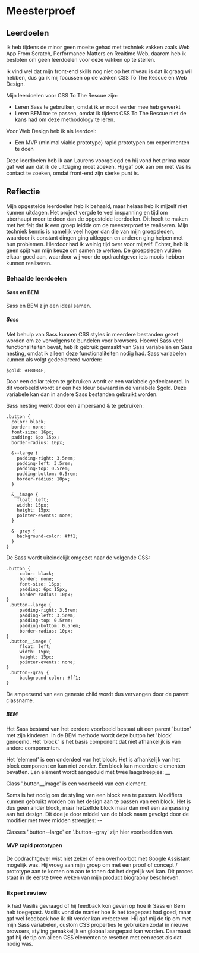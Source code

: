 # Meesterproef

## Leerdoelen
Ik heb tijdens de minor geen moeite gehad met techniek vakken zoals Web App From Scratch, Performance Matters en Realtime Web, daarom heb ik besloten om geen leerdoelen voor deze vakken op te stellen.

Ik vind wel dat mijn front-end skills nog niet op het niveau is dat ik graag wil hebben, dus ga ik mij focussen op de vakken CSS To The Rescue en Web Design.

Mijn leerdoelen voor CSS To The Rescue zijn:
- Leren Sass te gebruiken, omdat ik er nooit eerder mee heb gewerkt
- Leren BEM toe te passen, omdat ik tijdens CSS To The Rescue niet de kans had om deze methodology te leren.

Voor Web Design heb ik als leerdoel:
- Een MVP (minimal viable prototype) rapid prototypen om experimenten te doen

Deze leerdoelen heb ik aan Laurens voorgelegd en hij vond het prima maar gaf wel aan dat ik de uitdaging moet zoeken.
Hij gaf ook aan om met Vasilis contact te zoeken, omdat front-end zijn sterke punt is.

## Reflectie

Mijn opgestelde leerdoelen heb ik behaald, maar helaas heb ik mijzelf niet kunnen uitdagen.
Het project vergde te veel inspanning en tijd om uberhaupt meer te doen dan de opgestelde leerdoelen.
Dit heeft te maken met het feit dat ik een groep leidde om de meesterproef te realiseren.
Mijn techniek kennis is namelijk veel hoger dan die van mijn groepsleden, waardoor ik constant dingen ging uitleggen en anderen ging helpen met hun problemen.
Hierdoor had ik weinig tijd over voor mijzelf.
Echter, heb ik geen spijt van mijn keuze om samen te werken.
De groepsleden vulden elkaar goed aan, waardoor wij voor de opdrachtgever iets moois hebben kunnen realiseren.

### Behaalde leerdoelen

#### Sass en BEM
Sass en BEM zijn een ideal samen.

##### Sass
Met behulp van Sass kunnen CSS styles in meerdere bestanden gezet worden om ze vervolgens te bundelen voor browsers.
Hoewel Sass veel functionaliteiten bevat, heb ik gebruik gemaakt van Sass variabelen en Sass nesting, omdat ik alleen deze functionaliteiten nodig had.
Sass variabelen kunnen als volgt gedeclareerd worden:

```$gold: #F8D84F;```

Door een dollar teken te gebruiken wordt er een variabele gedeclareerd. 
In dit voorbeeld wordt er een hex kleur bewaard in de variabele $gold.
Deze variabele kan dan in andere Sass bestanden gebruikt worden.

Sass nesting werkt door een ampersand & te gebruiken:

```
.button {
  color: black;
  border: none;
  font-size: 16px;
  padding: 6px 15px;
  border-radius: 10px;

  &--large {
    padding-right: 3.5rem;
    padding-left: 3.5rem;
    padding-top: 0.5rem;
    padding-bottom: 0.5rem;
    border-radius: 10px;
  }

  &__image {
    float: left;
    width: 15px;
    height: 15px;
    pointer-events: none;
  }

  &--gray {
    background-color: #ff1;
  }
}
```

De Sass wordt uiteindelijk omgezet naar de volgende CSS: 

```
.button {
	 color: black;
	 border: none;
	 font-size: 16px;
	 padding: 6px 15px;
	 border-radius: 10px;
}
 .button--large {
	 padding-right: 3.5rem;
	 padding-left: 3.5rem;
	 padding-top: 0.5rem;
	 padding-bottom: 0.5rem;
	 border-radius: 10px;
}
 .button__image {
	 float: left;
	 width: 15px;
	 height: 15px;
	 pointer-events: none;
}
 .button--gray {
	 background-color: #ff1;
}
```

De ampersend van een geneste child wordt dus vervangen door de parent classname.

##### BEM
Het Sass bestand van het eerdere voorbeeld bestaat uit een parent 'button' met zijn kinderen.
In de BEM methode wordt deze button het 'block' genoemd.
Het 'block' is het basis component dat niet afhankelijk is van andere componenten.

Het 'element' is een onderdeel van het block. 
Het is afhankelijk van het block component en kan niet zonder. 
Een block kan meerdere elementen bevatten. 
Een element wordt aangeduid met twee laagstreepjes: __

Class '.button__image' is een voorbeeld van een element.

Soms is het nodig om de styling van een block aan te passen. 
Modifiers kunnen gebruikt worden om het design aan te passen van een block. 
Het is dus geen ander block, maar hetzelfde block maar dan met een aanpassing aan het design. 
Dit doe je door middel van de block naam gevolgd door de modifier met twee midden streepjes: --

Classes '.button--large' en '.button--gray' zijn hier voorbeelden van.

#### MVP rapid prototypen
De opdrachtgever wist niet zeker of een overhoorbot met Google Assistant mogelijk was.
Hij vroeg aan mijn groep om met een proof of concept / prototype aan te komen om aan te tonen dat het degelijk wel kan.
Dit proces staat in de eerste twee weken van mijn [product biography](https://github.com/Arash217/meesterproef-1820/blob/master/product_biography.md) beschreven.

### Expert review
Ik had Vasilis gevraagd of hij feedback kon geven op hoe ik Sass en Bem heb toegepast.
Vasilis vond de manier hoe ik het toegepast had goed, maar gaf wel feedback hoe ik dit verder kan verbeteren.
Hij gaf mij de tip om met mijn Sass variabelen, custom CSS properties te gebruiken zodat in nieuwe browsers, styling gemakkelijk en globaal aangepast kan worden. Daarnaast gaf hij de tip om alleen CSS elementen te resetten met een reset als dat nodig was.
